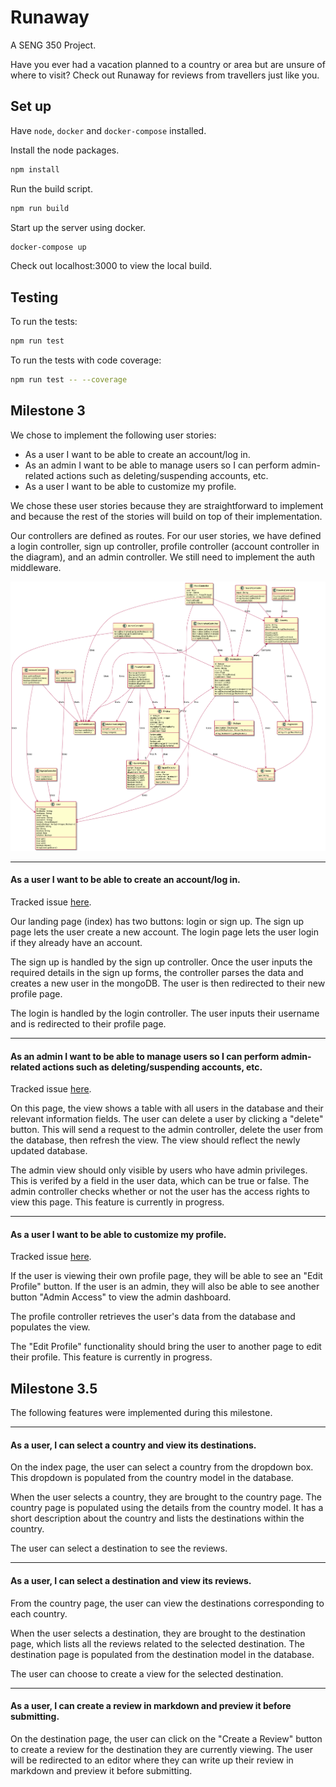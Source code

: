 # Runaway

A SENG 350 Project.

Have you ever had a vacation planned to a country or area but are unsure of where to visit? Check out Runaway for reviews from travellers just like you.

## Set up

Have `node`, `docker` and `docker-compose` installed.

Install the node packages.

```bash
npm install
```

Run the build script.

```bash
npm run build
```

Start up the server using docker.

```bash
docker-compose up
```

Check out localhost:3000 to view the local build.

## Testing

To run the tests:

```bash
npm run test
```

To run the tests with code coverage:

```bash
npm run test -- --coverage
```

## Milestone 3

We chose to implement the following user stories:

-   As a user I want to be able to create an account/log in.
-   As an admin I want to be able to manage users so I can perform admin-related actions such as deleting/suspending accounts, etc.
-   As a user I want to be able to customize my profile.

We chose these user stories because they are straightforward to implement and because the rest of the stories will build on top of their implementation.

Our controllers are defined as routes. For our user stories, we have defined a login controller, sign up controller, profile controller (account controller in the diagram), and an admin controller. We still need to implement the auth middleware.

![Class Diagram](docs/class.png 'Class Diagram')

---

#### As a user I want to be able to create an account/log in.

Tracked issue [here](https://github.com/seng350/seng350f19-project-3-6/issues/1).

Our landing page (index) has two buttons: login or sign up. The sign up page lets the user create a new account. The login page lets the user login if they already have an account.

The sign up is handled by the sign up controller. Once the user inputs the required details in the sign up forms, the controller parses the data and creates a new user in the mongoDB. The user is then redirected to their new profile page.

The login is handled by the login controller. The user inputs their username and is redirected to their profile page.

---

#### As an admin I want to be able to manage users so I can perform admin-related actions such as deleting/suspending accounts, etc.

Tracked issue [here](https://github.com/seng350/seng350f19-project-3-6/issues/7).

On this page, the view shows a table with all users in the database and their relevant information fields. The user can delete a user by clicking a "delete" button. This will send a request to the admin controller, delete the user from the database, then refresh the view. The view should reflect the newly updated database.

The admin view should only visible by users who have admin privileges. This is verifed by a field in the user data, which can be true or false. The admin controller checks whether or not the user has the access rights to view this page. This feature is currently in progress.

---

#### As a user I want to be able to customize my profile.

Tracked issue [here](https://github.com/seng350/seng350f19-project-3-6/issues/5).

If the user is viewing their own profile page, they will be able to see an "Edit Profile" button. If the user is an admin, they will also be able to see another button "Admin Access" to view the admin dashboard.

The profile controller retrieves the user's data from the database and populates the view.

The "Edit Profile" functionality should bring the user to another page to edit their profile. This feature is currently in progress.

## Milestone 3.5

The following features were implemented during this milestone.

---

#### As a user, I can select a country and view its destinations.

On the index page, the user can select a country from the dropdown box. This dropdown is populated from the country model in the database.

When the user selects a country, they are brought to the country page. The country page is populated using the details from the country model. It has a short description about the country and lists the destinations within the country.

The user can select a destination to see the reviews.

---

#### As a user, I can select a destination and view its reviews.

From the country page, the user can view the destinations corresponding to each country.

When the user selects a destination, they are brought to the destination page, which lists all the reviews related to the selected destination. The destination page is populated from the destination model in the database.

The user can choose to create a view for the selected destination.

---

#### As a user, I can create a review in markdown and preview it before submitting.

On the destination page, the user can click on the "Create a Review" button to create a review for the destination they are currently viewing. The user will be redirected to an editor where they can write up their review in markdown and preview it before submitting.

